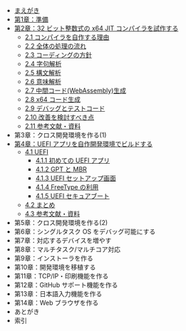 * [まえがき](README.md)
* [第1章：準備](chapter-1/README.md)
* [第2章：32 ビット整数式の x64 JIT コンパイラを試作する](chapter-2/README.md)
    * [2.1 コンパイラを自作する理由](chapter-2/1_Reason.md)
    * [2.2 全体の処理の流れ](chapter-2/2_Flow.md)
    * [2.3 コーディングの方針](chapter-2/3_Policy.md)
    * [2.4 字句解析](chapter-2/4_Token.md)
    * [2.5 構文解析](chapter-2/5_Parse_tree.md)
    * [2.6 意味解析](chapter-2/6_Semantic_analysis.md)
    * [2.7 中間コード\(WebAssembly\)生成](chapter-2/7_Wasm.md)
    * [2.8 x64 コード生成](chapter-2/8_x64_code.md)
    * [2.9 デバッグとテストコード](chapter-2/9_Debug_test.md)
    * [2.10 改善を検討すべき点](chapter-2/10_Consideration.md)
    * [2.11 参考文献・資料](chapter-2/11_Bibliography.md)
* 第3章：クロス開発環境を作る\(1\)
* [第4章：UEFI アプリを自作開発環境でビルドする](chapter-4/README.md)
    * [4.1 UEFI](chapter-4/1_UEFI.md)
        * [4.1.1 初めての UEFI アプリ](chapter-4/1-1_UEFI_Start.md)
        * [4.1.2 GPT と MBR](chapter-4/1-2_UEFI_MBR.md)
        * [4.1.3 UEFI セットアップ画面](chapter-4/1-3_UEFI_SetupScreen.md)
        * [4.1.4 FreeType の利用](chapter-4/1-4_UEFI_FreeType_MSVC.md)
        * [4.1.5 UEFI セキュアブート](chapter-4/1-5_UEFI_SecureBoot.md)
    * [4.2 まとめ](chapter-4/2_Summary.md)
    * [4.3 参考文献・資料](chapter-4/3_Bibliography.md)
* 第5章：クロス開発環境を作る\(2\)
* 第6章：シングルタスク OS をデバッグ可能にする
* 第7章：対応するデバイスを増やす
* 第8章：マルチタスク/マルチコア対応
* 第9章：インストーラを作る
* 第10章：開発環境を移植する
* 第11章：TCP/IP・印刷機能を作る
* 第12章：GitHub サポート機能を作る
* 第13章：日本語入力機能を作る
* 第14章：Web ブラウザを作る
* あとがき
* 索引
